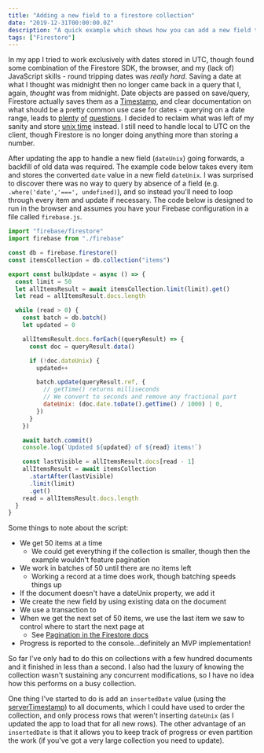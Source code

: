 ```yaml
---
title: "Adding a new field to a firestore collection"
date: "2019-12-31T00:00:00.0Z"
description: "A quick example which shows how you can add a new field to every item in a collection.  In this case, driven by the motivation to move away from the Timestamp data type and start working with unix time instead."
tags: ["Firestore"]
---
```


In my app I tried to work exclusively with dates stored in UTC, though found some combination of the Firestore SDK, the browser, and my (lack of) JavaScript skills - round tripping dates was _really hard_. Saving a date at what I thought was midnight then no longer came back in a query that I, again, _thought_ was from midnight. Date objects are passed on save/query, Firestore actually saves them as a [Timestamp], and clear documentation on what should be a pretty common use case for dates - querying on a date range, leads to [plenty][stackoverflow question on range query] [of][google groups question on range query] [questions][another stackoverflow question on range query]. I decided to reclaim what was left of my sanity and store [unix time] instead. I still need to handle local to UTC on the client, though Firestore is no longer doing anything more than storing a number.

After updating the app to handle a new field (`dateUnix`) going forwards, a backfill of old data was required. The example code below takes every item and stores the converted `date` value in a new field `dateUnix`. I was surprised to discover there was no way to query by absence of a field (e.g. `.where('date','===', undefined)`), and so instead you'll need to loop through every item and update if necessary. The code below is designed to run in the browser and assumes you have your Firebase configuration in a file called `firebase.js`.

```javascript
import "firebase/firestore"
import firebase from "./firebase"

const db = firebase.firestore()
const itemsCollection = db.collection("items")

export const bulkUpdate = async () => {
  const limit = 50
  let allItemsResult = await itemsCollection.limit(limit).get()
  let read = allItemsResult.docs.length

  while (read > 0) {
    const batch = db.batch()
    let updated = 0

    allItemsResult.docs.forEach((queryResult) => {
      const doc = queryResult.data()

      if (!doc.dateUnix) {
        updated++

        batch.update(queryResult.ref, {
          // getTime() returns milliseconds
          // We convert to seconds and remove any fractional part
          dateUnix: (doc.date.toDate().getTime() / 1000) | 0,
        })
      }
    })

    await batch.commit()
    console.log(`Updated ${updated} of ${read} items!`)

    const lastVisible = allItemsResult.docs[read - 1]
    allItemsResult = await itemsCollection
      .startAfter(lastVisible)
      .limit(limit)
      .get()
    read = allItemsResult.docs.length
  }
}
```

Some things to note about the script:

- We get 50 items at a time
  - We could get everything if the collection is smaller, though then the example wouldn't feature pagination
- We work in batches of 50 until there are no items left
  - Working a record at a time does work, though batching speeds things up
- If the document doesn't have a dateUnix property, we add it
- We create the new field by using existing data on the document
- We use a transaction to
- When we get the next set of 50 items, we use the last item we saw to control where to start the next page at
  - See [Pagination in the Firestore docs]
- Progress is reported to the console...definitely an MVP implementation!

So far I've only had to do this on collections with a few hundred documents and it finished in less than a second. I also had the luxury of knowing the collection wasn't sustaining any concurrent modifications, so I have no idea how this performs on a busy collection.

One thing I've started to do is add an `insertedDate` value (using the [serverTimestamp]) to all documents, which I could have used to order the collection, and only process rows that weren't inserting `dateUnix` (as I updated the app to load that for all new rows). The other advantage of an `insertedDate` is that it allows you to keep track of progress or even partition the work (if you've got a very large collection you need to update).

[timestamp]: https://firebase.google.com/docs/reference/android/com/google/firebase/Timestamp
[unix time]: https://en.wikipedia.org/wiki/Unix_time
[stackoverflow question on range query]: https://stackoverflow.com/questions/47000854/firestore-query-by-date-range
[google groups question on range query]: https://groups.google.com/forum/#!topic/firebase-talk/tOFDwI1a54k
[another stackoverflow question on range query]: https://stackoverflow.com/questions/50705116/range-querying-timestamps-in-firestore-android
[store unix time so answer]: https://stackoverflow.com/a/47001515
[pagination in the firestore docs]: https://firebase.google.com/docs/firestore/query-data/query-cursors
[servertimestamp]: https://firebase.google.com/docs/firestore/manage-data/add-data#server_timestamp
